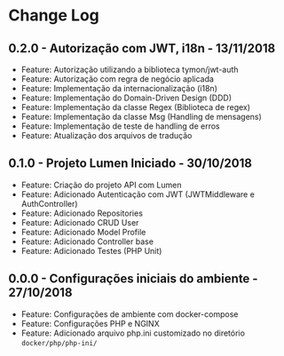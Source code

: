 # Change Log

## 0.2.0 - Autorização com JWT, i18n - 13/11/2018
 
 * Feature: Autorização utilizando a biblioteca tymon/jwt-auth
 * Feature: Autorização com regra de negócio aplicada
 * Feature: Implementação da internacionalização (i18n)
 * Feature: Implementação do Domain-Driven Design (DDD)
 * Feature: Implementação da classe Regex (Biblioteca de regex)
 * Feature: Implementação da classe Msg (Handling de mensagens)
 * Feature: Implementação de teste de handling de erros
 * Feature: Atualização dos arquivos de tradução

## 0.1.0 - Projeto Lumen Iniciado - 30/10/2018
 
 * Feature: Criação do projeto API com Lumen
 * Feature: Adicionado Autenticação com JWT (JWTMiddleware e AuthController)
 * Feature: Adicionado Repositories
 * Feature: Adicionado CRUD User
 * Feature: Adicionado Model Profile
 * Feature: Adicionado Controller base
 * Feature: Adicionado Testes (PHP Unit)

## 0.0.0 - Configurações iniciais do ambiente - 27/10/2018

 * Feature: Configurações de ambiente com docker-compose
 * Feature: Configurações PHP e NGINX
 * Feature: Adicionado arquivo php.ini customizado no diretório `docker/php/php-ini/`